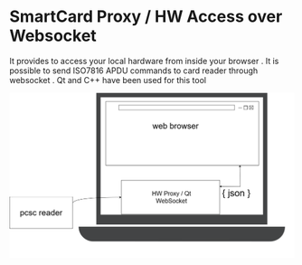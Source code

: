 # SmartCard Proxy / HW Access over Websocket
It provides to access your local hardware from inside your browser . It is possible to send ISO7816 APDU commands to card reader through websocket . Qt and C++ have been used for this tool


![title](assets/ApduProxy.png)
